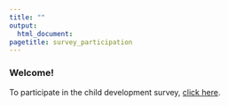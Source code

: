 ```yaml
---
title: ""
output:
  html_document:
pagetitle: survey_participation
---
```

### Welcome!

To participate in the child development survey, [click here](http://ucsbeducation.az1.qualtrics.com/jfe/form/SV_57wbRcrCeXbtdNc).

